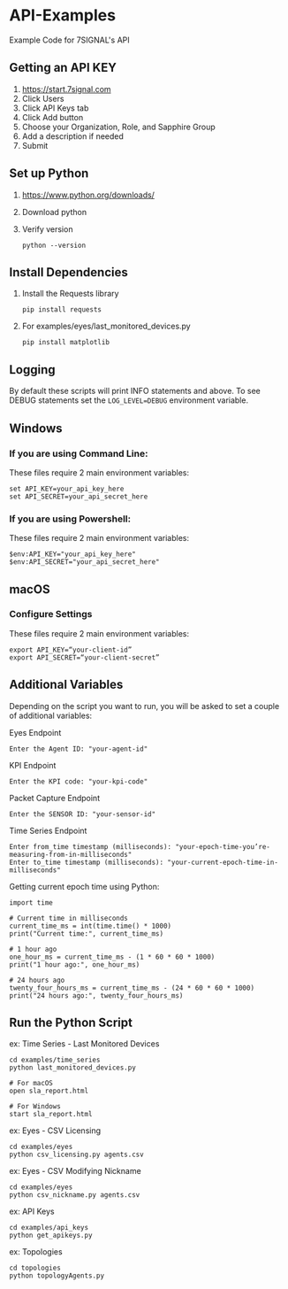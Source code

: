 # API-Examples
Example Code for 7SIGNAL's API

## Getting an API KEY
1. https://start.7signal.com
2. Click Users
3. Click API Keys tab 
4. Click Add button
5. Choose your Organization, Role, and Sapphire Group
6. Add a description if needed
7. Submit

## Set up Python
1. https://www.python.org/downloads/
2. Download python 
3. Verify version
   
    `python --version`

## Install Dependencies
1. Install the Requests library
    
    `pip install requests`

2. For examples/eyes/last_monitored_devices.py

    `pip install matplotlib`

## Logging
By default these scripts will print INFO statements and above. 
To see DEBUG statements set the `LOG_LEVEL=DEBUG` environment variable.

## Windows
### If you are using Command Line:
These files require 2 main environment variables:

```
set API_KEY=your_api_key_here
set API_SECRET=your_api_secret_here
```
### If you are using Powershell:
These files require 2 main environment variables:

```
$env:API_KEY="your_api_key_here"
$env:API_SECRET="your_api_secret_here"
```

## macOS
### Configure Settings
These files require 2 main environment variables:

```
export API_KEY=“your-client-id”
export API_SECRET=“your-client-secret”
```

## Additional Variables
Depending on the script you want to run, you will be asked to set a couple of additional variables:

Eyes Endpoint

    Enter the Agent ID: "your-agent-id"
    

KPI Endpoint
    
    Enter the KPI code: "your-kpi-code"


Packet Capture Endpoint
    
    Enter the SENSOR ID: "your-sensor-id"


Time Series Endpoint
    
    Enter from_time timestamp (milliseconds): "your-epoch-time-you’re-measuring-from-in-milliseconds"
    Enter to_time timestamp (milliseconds): "your-current-epoch-time-in-milliseconds"


Getting current epoch time using Python:

    import time

    # Current time in milliseconds
    current_time_ms = int(time.time() * 1000)
    print("Current time:", current_time_ms)

    # 1 hour ago
    one_hour_ms = current_time_ms - (1 * 60 * 60 * 1000)
    print("1 hour ago:", one_hour_ms)

    # 24 hours ago
    twenty_four_hours_ms = current_time_ms - (24 * 60 * 60 * 1000)
    print("24 hours ago:", twenty_four_hours_ms)


## Run the Python Script
ex: Time Series - Last Monitored Devices

    
    cd examples/time_series
    python last_monitored_devices.py
    
    # For macOS
    open sla_report.html

    # For Windows
    start sla_report.html


ex: Eyes - CSV Licensing


    cd examples/eyes
    python csv_licensing.py agents.csv


ex: Eyes - CSV Modifying Nickname


    cd examples/eyes
    python csv_nickname.py agents.csv


ex: API Keys
    

    cd examples/api_keys
    python get_apikeys.py


ex: Topologies
    

    cd topologies
    python topologyAgents.py

